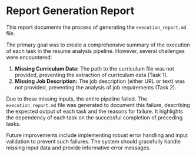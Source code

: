 # Report Generation Report

This report documents the process of generating the `execution_report.md` file.

The primary goal was to create a comprehensive summary of the execution of each task in the resume analysis pipeline.  However, several challenges were encountered:

1. **Missing Curriculum Data:** The path to the curriculum file was not provided, preventing the extraction of curriculum data (Task 1).
2. **Missing Job Description:**  The job description (either URL or text) was not provided, preventing the analysis of job requirements (Task 2).

Due to these missing inputs, the entire pipeline failed.  The `execution_report.md` file was generated to document this failure, describing the expected output of each task and the reasons for failure.  It highlights the dependency of each task on the successful completion of preceding tasks.

Future improvements include implementing robust error handling and input validation to prevent such failures.  The system should gracefully handle missing input data and provide informative error messages.